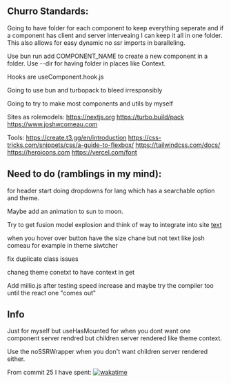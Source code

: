 ## Churro Standards:

Going to have folder for each component to keep everything seperate and if a component has client and server interveaing I can keep it all in one folder. This also allows for easy dynamic no ssr imports in baralleling.

Use bun run add COMPONENT_NAME to create a new component in a folder. Use --dir for having folder in places like Context.

Hooks are useComponent.hook.js

Going to use bun and turbopack to bleed irresponsibly

Going to try to make most components and utils by myself

Sites as rolemodels:
https://nextjs.org
https://turbo.build/pack
https://www.joshwcomeau.com

Tools:
https://create.t3.gg/en/introduction
https://css-tricks.com/snippets/css/a-guide-to-flexbox/
https://tailwindcss.com/docs/
https://heroicons.com
https://vercel.com/font

## Need to do (ramblings in my mind):

for header start doing dropdowns for lang which has a searchable option and theme.

Maybe add an animation to sun to moon.

Try to get fusion model explosion and think of way to integrate into site [text](https://www.youtube.com/watch?v=MrIEddahJM8)

when you hover over button have the size chane but not text like josh comeau for example in theme siwtcher

fix duplicate class issues

chaneg theme conetxt to have context in get

Add millio.js after testing speed increase and maybe try the compiler too until the react one "comes out"

## Info

Just for myself but useHasMounted for when you dont want one component server rendred but children server rendered like theme context.

Use the noSSRWrapper when you don't want children server rendered either.

From commit 25 I have spent: [![wakatime](https://wakatime.com/badge/user/556be9d6-d9d1-4759-9d11-ce13a483fcf3/project/018ddea8-5005-4891-a15a-6caf0116c109.svg)](https://wakatime.com/badge/user/556be9d6-d9d1-4759-9d11-ce13a483fcf3/project/018ddea8-5005-4891-a15a-6caf0116c109)
